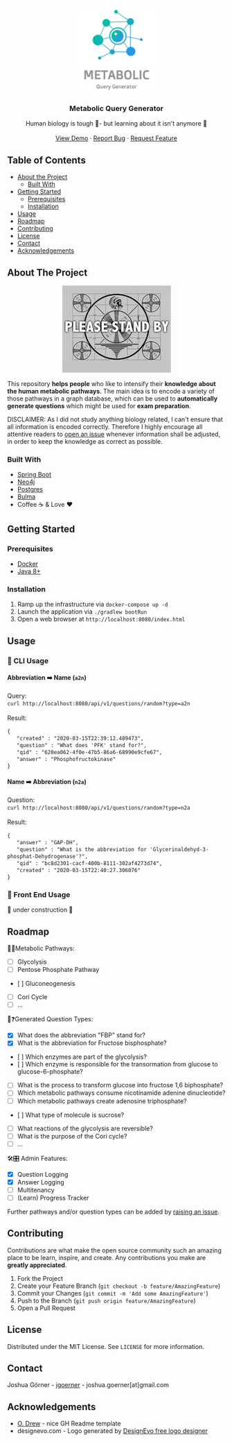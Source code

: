 <!-- PROJECT LOGO -->
<br />
<p align="center">
    <img src="images/logo.png" alt="Logo" width="200" height="200">
  <h3 align="center">Metabolic Query Generator</h3>

  <p align="center">
    Human biology is tough 🤯- but learning about it isn't anymore 🥳 
    <br />
    <br />
    <a href="https://metabolic-query-generator.herokuapp.com/">View Demo</a>
    ·
    <a href="https://github.com/jgoerner/metabolic-query-generator/issues/new">Report Bug</a>
    ·
    <a href="https://github.com/jgoerner/metabolic-query-generator/issues/new">Request Feature</a>
  </p>
</p>



<!-- TABLE OF CONTENTS -->
## Table of Contents

* [About the Project](#about-the-project)
  * [Built With](#built-with)
* [Getting Started](#getting-started)
  * [Prerequisites](#prerequisites)
  * [Installation](#installation)
* [Usage](#usage)
* [Roadmap](#roadmap)
* [Contributing](#contributing)
* [License](#license)
* [Contact](#contact)
* [Acknowledgements](#acknowledgements)


<!-- ABOUT THE PROJECT -->
## About The Project

<p align="center">
          <img src="images/about.png">
</p>

This repository **helps people** who like to intensify their **knowledge about the human metabolic pathways**.
The main idea is to encode a variety of those pathways in a graph database, which can be used to **automatically generate questions** which might be used for **exam preparation**.

DISCLAIMER: As I did not study anything biology related, I can't ensure that all information is encoded correctly.
Therefore I highly encourage all attentive readers to [open an issue](https://github.com/jgoerner/query-generator/issues) whenever information shall be adjusted, in order to keep the knowledge as correct as possible. 

### Built With

- [Spring Boot](https://spring.io/projects/spring-boot)
- [Neo4j](https://neo4j.com/)
- [Postgres](https://www.postgresql.org/)
- [Bulma](https://bulma.io/)
- Coffee ☕️ & Love ❤️

<!-- GETTING STARTED -->
## Getting Started

### Prerequisites

- [Docker](https://www.docker.com/)
- [Java 8+](https://aws.amazon.com/corretto/)

### Installation

1. Ramp up the infrastructure via `docker-compose up -d`
2. Launch the application via `./gradlew bootRun`
3. Open a web browser at `http://localhost:8080/index.html`

<!-- USAGE EXAMPLES -->
## Usage

### 👾 CLI Usage

#### Abbreviation ➡️ Name (`a2n`)
Query:<br>
`curl http://localhost:8080/api/v1/questions/random?type=a2n`<br><br>
Result:<br>
```
{
   "created" : "2020-03-15T22:39:12.489473",
   "question" : "What does 'PFK' stand for?",
   "qid" : "620ea062-4f0e-47b5-86a6-68990e9cfe67",
   "answer" : "Phosphofructokinase"
}
```

#### Name ➡️ Abbreviation (`n2a`)
Question:<br>
`curl http://localhost:8080/api/v1/questions/random?type=n2a` <br><br>
Result:<br>
```
{
   "answer" : "GAP-DH",
   "question" : "What is the abbreviation for 'Glycerinaldehyd-3-phosphat-Dehydrogenase'?",
   "qid" : "bc8d2301-cacf-400b-8111-302af4273d74",
   "created" : "2020-03-15T22:40:27.306076"
}
```

### 📱 Front End Usage
🚧 under construction 🚧


<!-- ROADMAP -->
## Roadmap

🧬🧪Metabolic Pathways:
- [ ] Glycolysis
- [ ] Pentose Phosphate Pathway
- [ ] Gluconeogenesis
- [ ] Cori Cycle
- [ ] ...

🤖❓Generated Question Types:

- [x] What does the abbreviation "FBP" stand for?
- [x] What is the abbreviation for Fructose bisphosphate?
- [ ] Which enzymes are part of the glycolysis?
- [ ] Which enzyme is responsible for the transormation from glucose to glucose-6-phosphate?
- [ ] What is the process to transform glucose into fructose 1,6 biphosphate?
- [ ] Which metabolic pathways consume nicotinamide adenine dinucleotide?
- [ ] Which metabolic pathways create adenosine triphosphate?
- [ ] What type of molecule is sucrose?
- [ ] What reactions of the glycolysis are reversible?
- [ ] What is the purpose of the Cori cycle?
- [ ] ...

🛠🎛 Admin Features:
- [x] Question Logging
- [x] Answer Logging
- [ ] Multitenancy
- [ ] (Learn) Progress Tracker

Further pathways and/or question types can be added by [raising an issue](https://github.com/jgoerner/query-generator/issues). 



<!-- CONTRIBUTING -->
## Contributing

Contributions are what make the open source community such an amazing place to be learn, inspire, and create. Any contributions you make are **greatly appreciated**.

1. Fork the Project
2. Create your Feature Branch (`git checkout -b feature/AmazingFeature`)
3. Commit your Changes (`git commit -m 'Add some AmazingFeature'`)
4. Push to the Branch (`git push origin feature/AmazingFeature`)
5. Open a Pull Request



<!-- LICENSE -->
## License

Distributed under the MIT License. See `LICENSE` for more information.



<!-- CONTACT -->
## Contact

Joshua Görner - [jgoerner](https://www.linkedin.com/in/jgoerner/) - joshua.goerner[at]gmail.com



<!-- ACKNOWLEDGEMENTS -->
## Acknowledgements
* [O. Drew](https://github.com/othneildrew/Best-README-Template) - nice GH Readme template
* designevo.com - Logo generated by [DesignEvo free logo designer](https://www.designevo.com/logo-maker/)
